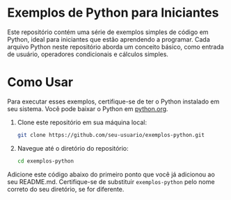 # Exemplos de Python para Iniciantes
Este repositório contém uma série de exemplos simples de código em Python, ideal para iniciantes que estão aprendendo a programar. Cada arquivo Python neste repositório aborda um conceito básico, como entrada de usuário, operadores condicionais e cálculos simples.

# Como Usar

Para executar esses exemplos, certifique-se de ter o Python instalado em seu sistema. Você pode baixar o Python em [python.org](https://www.python.org/downloads/).

1. Clone este repositório em sua máquina local:

   ```bash
   git clone https://github.com/seu-usuario/exemplos-python.git

2. Navegue até o diretório do repositório:

   ```bash
   cd exemplos-python


Adicione este código abaixo do primeiro ponto que você já adicionou ao seu README.md. Certifique-se de substituir `exemplos-python` pelo nome correto do seu diretório, se for diferente.

